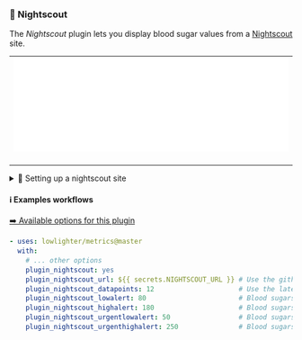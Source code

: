 ### 💉 Nightscout

The *Nightscout* plugin lets you display blood sugar values from a [Nightscout](http://nightscout.info) site.

<table>
  <td align="center">
    <img src="https://github.com/legoandmars/legoandmars/blob/master/metrics.plugin.nightscout.svg">
    <img width="900" height="1" alt="">
  </td>
</table>

<details>
<summary>💬 Setting up a nightscout site</summary>

The [nightscout website](http://www.nightscout.info/) details how to self-host a nightscout site. Check out the instructions there.

</details>

#### ℹ️ Examples workflows

[➡️ Available options for this plugin](metadata.yml)

```yaml
- uses: lowlighter/metrics@master
  with:
    # ... other options
    plugin_nightscout: yes
    plugin_nightscout_url: ${{ secrets.NIGHTSCOUT_URL }} # Use the github actions "NIGHTSCOUT_URL" secret as your nightscout site
    plugin_nightscout_datapoints: 12                     # Use the latest 12 blood sugar datapoints to create a graph
    plugin_nightscout_lowalert: 80                       # Blood sugars below 80 will be considered low
    plugin_nightscout_highalert: 180                     # Blood sugars above 180 will be considered high
    plugin_nightscout_urgentlowalert: 50                 # Blood sugars below 50 will be considered urgently low
    plugin_nightscout_urgenthighalert: 250               # Blood sugars above 250 will be considered urgently high
```